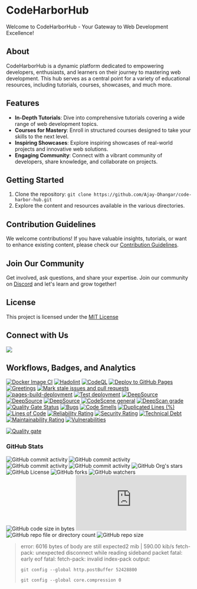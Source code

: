 # CodeHarborHub

Welcome to CodeHarborHub - Your Gateway to Web Development Excellence!

## About

CodeHarborHub is a dynamic platform dedicated to empowering developers, enthusiasts, and learners on their journey to mastering web development. This hub serves as a central point for a variety of educational resources, including tutorials, courses, showcases, and much more.

## Features

- **In-Depth Tutorials**: Dive into comprehensive tutorials covering a wide range of web development topics.
- **Courses for Mastery**: Enroll in structured courses designed to take your skills to the next level.
- **Inspiring Showcases**: Explore inspiring showcases of real-world projects and innovative web solutions.
- **Engaging Community**: Connect with a vibrant community of developers, share knowledge, and collaborate on projects.

## Getting Started

1. Clone the repository: `git clone https://github.com/Ajay-Dhangar/code-harbor-hub.git`
2. Explore the content and resources available in the various directories.

## Contribution Guidelines

We welcome contributions! If you have valuable insights, tutorials, or want to enhance existing content, please check our [Contribution Guidelines](#).

## Join Our Community

Get involved, ask questions, and share your expertise. Join our community on [Discord](https://discord.gg/c53FQn3pRv) and let's learn and grow together!

## License

This project is licensed under the [MIT License](LICENSE)

## Connect with Us

[![](https://dcbadge.vercel.app/api/server/c53FQn3pRv)](https://discord.gg/c53FQn3pRv)

## Workflows, Badges, and Analytics

[![Docker Image CI](https://github.com/Ajay-Dhangar/ajay-dhangar.github.io/actions/workflows/docker-image.yml/badge.svg)](https://github.com/Ajay-Dhangar/ajay-dhangar.github.io/actions/workflows/docker-image.yml) [![Hadolint](https://github.com/Ajay-Dhangar/ajay-dhangar.github.io/actions/workflows/hadolint.yml/badge.svg)](https://github.com/Ajay-Dhangar/ajay-dhangar.github.io/actions/workflows/hadolint.yml) [![CodeQL](https://github.com/Ajay-Dhangar/ajay-dhangar.github.io/actions/workflows/codeql.yml/badge.svg)](https://github.com/Ajay-Dhangar/ajay-dhangar.github.io/actions/workflows/codeql.yml) [![Deploy to GitHub Pages](https://github.com/Ajay-Dhangar/ajay-dhangar.github.io/actions/workflows/deploy.yml/badge.svg)](https://github.com/Ajay-Dhangar/ajay-dhangar.github.io/actions/workflows/deploy.yml) [![Greetings](https://github.com/Ajay-Dhangar/ajay-dhangar.github.io/actions/workflows/greetings.yml/badge.svg)](https://github.com/Ajay-Dhangar/ajay-dhangar.github.io/actions/workflows/greetings.yml) [![Mark stale issues and pull requests](https://github.com/Ajay-Dhangar/ajay-dhangar.github.io/actions/workflows/stale.yml/badge.svg)](https://github.com/Ajay-Dhangar/ajay-dhangar.github.io/actions/workflows/stale.yml) [![pages-build-deployment](https://github.com/Ajay-Dhangar/ajay-dhangar.github.io/actions/workflows/pages/pages-build-deployment/badge.svg)](https://github.com/Ajay-Dhangar/ajay-dhangar.github.io/actions/workflows/pages/pages-build-deployment) [![Test deployment](https://github.com/Ajay-Dhangar/ajay-dhangar.github.io/actions/workflows/test-deploy.yml/badge.svg)](https://github.com/Ajay-Dhangar/ajay-dhangar.github.io/actions/workflows/test-deploy.yml) [![DeepSource](https://app.deepsource.com/gh/Ajay-Dhangar/ajay-dhangar.github.io.svg/?label=active+issues&show_trend=true&token=OZ9zXx-As_t-A-AXabIOSc9D)](https://app.deepsource.com/gh/Ajay-Dhangar/ajay-dhangar.github.io/) [![DeepSource](https://app.deepsource.com/gh/Ajay-Dhangar/ajay-dhangar.github.io.svg/?label=resolved+issues&show_trend=true&token=OZ9zXx-As_t-A-AXabIOSc9D)](https://app.deepsource.com/gh/Ajay-Dhangar/ajay-dhangar.github.io/) [![DeepSource](https://app.deepsource.com/gh/Ajay-Dhangar/ajay-dhangar.github.io.svg/?label=code+coverage&show_trend=true&token=OZ9zXx-As_t-A-AXabIOSc9D)](https://app.deepsource.com/gh/Ajay-Dhangar/ajay-dhangar.github.io/) [![CodeScene general](https://codescene.io/images/analyzed-by-codescene-badge.svg)](https://codescene.io/projects/52757) [![DeepScan grade](https://deepscan.io/api/teams/22888/projects/27023/branches/863488/badge/grade.svg)](https://deepscan.io/dashboard#view=project&tid=22888&pid=27023&bid=863488) [![Quality Gate Status](https://sonarcloud.io/api/project_badges/measure?project=Ajay-Dhangar_ajay-dhangar.github.io&metric=alert_status)](https://sonarcloud.io/summary/new_code?id=Ajay-Dhangar_ajay-dhangar.github.io) [![Bugs](https://sonarcloud.io/api/project_badges/measure?project=Ajay-Dhangar_ajay-dhangar.github.io&metric=bugs)](https://sonarcloud.io/summary/new_code?id=Ajay-Dhangar_ajay-dhangar.github.io) [![Code Smells](https://sonarcloud.io/api/project_badges/measure?project=Ajay-Dhangar_ajay-dhangar.github.io&metric=code_smells)](https://sonarcloud.io/summary/new_code?id=Ajay-Dhangar_ajay-dhangar.github.io) [![Duplicated Lines (%)](https://sonarcloud.io/api/project_badges/measure?project=Ajay-Dhangar_ajay-dhangar.github.io&metric=duplicated_lines_density)](https://sonarcloud.io/summary/new_code?id=Ajay-Dhangar_ajay-dhangar.github.io) [![Lines of Code](https://sonarcloud.io/api/project_badges/measure?project=Ajay-Dhangar_ajay-dhangar.github.io&metric=ncloc)](https://sonarcloud.io/summary/new_code?id=Ajay-Dhangar_ajay-dhangar.github.io) [![Reliability Rating](https://sonarcloud.io/api/project_badges/measure?project=Ajay-Dhangar_ajay-dhangar.github.io&metric=reliability_rating)](https://sonarcloud.io/summary/new_code?id=Ajay-Dhangar_ajay-dhangar.github.io) [![Security Rating](https://sonarcloud.io/api/project_badges/measure?project=Ajay-Dhangar_ajay-dhangar.github.io&metric=security_rating)](https://sonarcloud.io/summary/new_code?id=Ajay-Dhangar_ajay-dhangar.github.io) [![Technical Debt](https://sonarcloud.io/api/project_badges/measure?project=Ajay-Dhangar_ajay-dhangar.github.io&metric=sqale_index)](https://sonarcloud.io/summary/new_code?id=Ajay-Dhangar_ajay-dhangar.github.io) [![Maintainability Rating](https://sonarcloud.io/api/project_badges/measure?project=Ajay-Dhangar_ajay-dhangar.github.io&metric=sqale_rating)](https://sonarcloud.io/summary/new_code?id=Ajay-Dhangar_ajay-dhangar.github.io) [![Vulnerabilities](https://sonarcloud.io/api/project_badges/measure?project=Ajay-Dhangar_ajay-dhangar.github.io&metric=vulnerabilities)](https://sonarcloud.io/summary/new_code?id=Ajay-Dhangar_ajay-dhangar.github.io)

[![Quality gate](https://sonarcloud.io/api/project_badges/quality_gate?project=Ajay-Dhangar_ajay-dhangar.github.io)](https://sonarcloud.io/summary/new_code?id=Ajay-Dhangar_ajay-dhangar.github.io)

### GitHub Stats

![GitHub commit activity](https://img.shields.io/github/commit-activity/t/ajay-dhangar/ajay-dhangar.github.io) ![GitHub commit activity](https://img.shields.io/github/commit-activity/w/ajay-dhangar/ajay-dhangar.github.io) ![GitHub commit activity](https://img.shields.io/github/commit-activity/m/ajay-dhangar/ajay-dhangar.github.io) ![GitHub commit activity](https://img.shields.io/github/commit-activity/y/ajay-dhangar/ajay-dhangar.github.io) ![GitHub Org's stars](https://img.shields.io/github/stars/Ajay-Dhangar%2Fajay-dhangar.github.io) ![GitHub License](https://img.shields.io/github/license/Ajay-Dhangar/ajay-dhangar.github.io) ![GitHub forks](https://img.shields.io/github/forks/Ajay-Dhangar/ajay-dhangar.github.io) ![GitHub watchers](https://img.shields.io/github/watchers/Ajay-Dhangar/ajay-dhangar.github.io) ![GitHub code size in bytes](https://img.shields.io/github/languages/code-size/Ajay-Dhangar/ajay-dhangar.github.io) ![GitHub file size in bytes](https://img.shields.io/github/size/Ajay-Dhangar/ajay-dhangar.github.io/docusaurus.config.js) ![GitHub repo file or directory count](https://img.shields.io/github/directory-file-count/ajay-dhangar/ajay-dhangar.github.io) ![GitHub repo size](https://img.shields.io/github/repo-size/Ajay-Dhangar/ajay-dhangar.github.io)

> error: 6016 bytes of body are still expected2 mib | 590.00 kib/s fetch-pack: unexpected disconnect while reading sideband packet fatal: early eof fatal: fetch-pack: invalid index-pack output:
>
> ```
> git config --global http.postBuffer 52428800
> ```
>
> ```
> git config --global core.compression 0
> ```
